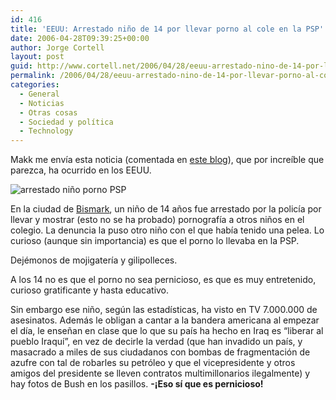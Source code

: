 ```yaml
---
id: 416
title: 'EEUU: Arrestado niño de 14 por llevar porno al cole en la PSP'
date: 2006-04-28T09:39:25+00:00
author: Jorge Cortell
layout: post
guid: http://www.cortell.net/2006/04/28/eeuu-arrestado-nino-de-14-por-llevar-porno-al-cole-en-la-psp/
permalink: /2006/04/28/eeuu-arrestado-nino-de-14-por-llevar-porno-al-cole-en-la-psp/
categories:
  - General
  - Noticias
  - Otras cosas
  - Sociedad y polí­tica
  - Technology
---
```

Makk me enví­a esta noticia (comentada en [este blog](http://www.vidaextra.com/archivos/2006/04/27-tener-pornografia-en-la-psp-e.php#comments)), que por increí­ble que parezca, ha ocurrido en los EEUU.

![arrestado niño porno PSP](http://www.vidaextra.com/archivos/arrestadopsp.jpg)

En la ciudad de [Bismark](http://www.bismarcktribune.com/articles/2006/04/25/news/local/113696.txt), un niño de 14 años fue arrestado por la policí­a por llevar y mostrar (esto no se ha probado) pornografí­a a otros niños en el colegio. La denuncia la puso otro niño con el que habí­a tenido una pelea. Lo curioso (aunque sin importancia) es que el porno lo llevaba en la PSP.

Dejémonos de mojigaterí­a y gilipolleces.

A los 14 no es que el porno no sea pernicioso, es que es muy entretenido, curioso gratificante y hasta educativo.

Sin embargo ese niño, según las estadí­sticas, ha visto en TV 7.000.000 de asesinatos. Además le obligan a cantar a la bandera americana al empezar el dí­a, le enseñan en clase que lo que su paí­s ha hecho en Iraq es &#8220;liberar al pueblo Iraquí­&#8221;, en vez de decirle la verdad (que han invadido un paí­s, y masacrado a miles de sus ciudadanos con bombas de fragmentación de azufre con tal de robarles su petróleo y que el vicepresidente y otros amigos del presidente se lleven contratos multimillonarios ilegalmente) y hay fotos de Bush en los pasillos. **-¡Eso sí­ que es pernicioso!**